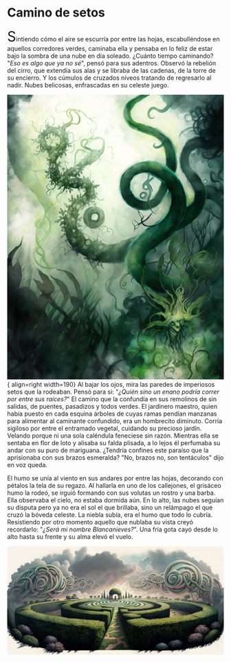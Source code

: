 # Camino de setos

<font size="+3">S</font>intiendo
cómo el aire se escurría por entre las hojas, escabulléndose en aquellos
corredores verdes, caminaba ella y pensaba en lo feliz de estar bajo la sombra
de una nube en día soleado. ¿Cuánto tiempo caminando? "*Eso es algo que ya no
sé*", pensó para sus adentros. Observó la rebelión del cirro, que extendía sus
alas y se libraba de las cadenas, de la torre de su encierro. Y los cúmulos de
cruzados níveos tratando de regresarlo al nadir. Nubes belicosas, enfrascadas
en su celeste juego.

![plantas](img/setos-b.png){ align=right width=190}
Al bajar los ojos, mira las paredes de imperiosos setos que la rodeaban. Pensó
para si: "*¿Quién sino un enano podría correr por entre sus raíces?*" El camino
que la confundía en sus remolinos de sin salidas, de puentes, pasadizos y todos
verdes. El jardinero maestro, quien había puesto en cada esquina árboles de
cuyas ramas pendían manzanas para alimentar al caminante confundido, era un
hombrecito diminuto. Corría sigiloso por entre el entramado vegetal, cuidando
su precioso jardín. Velando porque ni una sola caléndula feneciese sin razón.
Mientras ella se sentaba en flor de loto y alisaba su falda plisada, a lo lejos
él perfumaba su andar con su puro de mariguana. ¿Tendría confines este paraíso
que la aprisionaba con sus brazos esmeralda? "No, brazos no, son tentáculos"
dijo en voz queda.

El humo se unía al viento en sus andares por entre las hojas, decorando con
pétalos la tela de su regazo. Al hallarla en uno de los callejones, el grisáceo
humo la rodeó, se irguió formando con sus volutas un rostro y una barba. Ella
observaba el cielo, no estaba dormida aún. En lo alto, las nubes seguían su
disputa pero ya no era el sol el que brillaba, sino un relámpago el que cruzó
la bóveda celeste. La niebla subía, era el humo que todo lo cubría. Resistiendo
por otro momento aquello que nublaba su vista creyó recordarlo: "*¿Será mi
nombre Blancanieves?*". Una fría gota cayó desde lo alto hasta su frente y su
alma elevó el vuelo.

![paisaje](img/setos-a.png)
